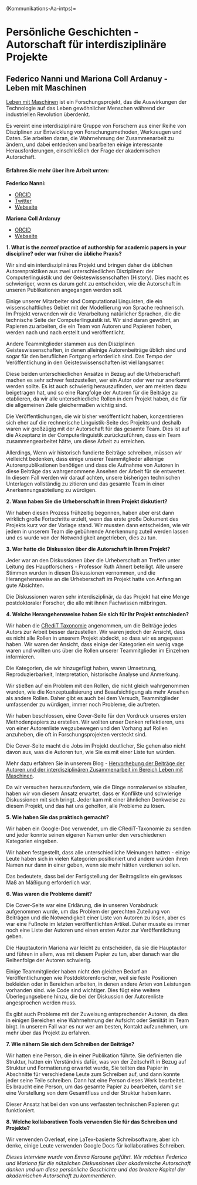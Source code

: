 (Kommunikations-Aa-intps)=
# Persönliche Geschichten - Autorschaft für interdisziplinäre Projekte

## Federico Nanni und Mariona Coll Ardanuy - Leben mit Maschinen

[Leben mit Maschinen](https://livingwithmachines.ac.uk/) ist ein Forschungsprojekt, das die Auswirkungen der Technologie auf das Leben gewöhnlicher Menschen während der industriellen Revolution überdenkt.

Es vereint eine interdisziplinäre Gruppe von Forschern aus einer Reihe von Disziplinen zur Entwicklung von Forschungsmethoden, Werkzeugen und Daten. Sie arbeiten daran, die Wahrnehmung der Zusammenarbeit zu ändern, und dabei entdecken und bearbeiten einige interessante Herausforderungen, einschließlich der Frage der akademischen Autorschaft.

#### Erfahren Sie mehr über ihre Arbeit unten:

**Federico Nanni:**
* [ORCID](https://orcid.org/0000-0003-2484-4331)
* [Twitter](https://twitter.com/f_nanni)
* [Webseite](https://github.com/fedenanni)

**Mariona Coll Ardanuy**
* [ORCID](http://orcid.org/0000-0001-8455-7196)
* [Webseite](https://github.com/mcollardanuy)

**1. What is the *normal* practice of authorship for academic papers in your discipline? oder war früher die übliche Praxis?**

Wir sind ein interdisziplinäres Projekt und bringen daher die üblichen Autorenpraktiken aus zwei unterschiedlichen Disziplinen: der Computerlinguistik und der Geisteswissenschaften (History). Dies macht es schwieriger, wenn es darum geht zu entscheiden, wie die Autorschaft in unseren Publikationen angegangen werden soll.

Einige unserer Mitarbeiter sind Computational Linguisten, die ein wissenschaftliches Gebiet mit der Modellierung von Sprache rechnerisch. Im Projekt verwenden wir die Verarbeitung natürlicher Sprachen, die die technische Seite der Computerlinguistik ist. Wir sind daran gewöhnt, an Papieren zu arbeiten, die ein Team von Autoren und Papieren haben, werden nach und nach erstellt und veröffentlicht.

Andere Teammitglieder stammen aus den Disziplinen Geisteswissenschaften, in denen alleinige Autorenbeiträge üblich sind und sogar für den beruflichen Fortgang erforderlich sind. Das Tempo der Veröffentlichung in den Geisteswissenschaften ist viel langsamer.

Diese beiden unterschiedlichen Ansätze in Bezug auf die Urheberschaft machen es sehr schwer festzustellen, wer ein Autor oder wer nur anerkannt werden sollte. Es ist auch schwierig herauszufinden, wer am meisten dazu beigetragen hat, und so eine Rangfolge der Autoren für die Beiträge zu etablieren, da wir alle unterschiedliche Rollen in dem Projekt haben, die für die allgemeinen Ziele gleichermaßen wichtig sind.

Die Veröffentlichungen, die wir bisher veröffentlicht haben, konzentrieren sich eher auf die rechnerische Linguistik-Seite des Projekts und deshalb waren wir großzügig mit der Autorschaft für das gesamte Team. Dies ist auf die Akzeptanz in der Computerlinguistik zurückzuführen, dass ein Team zusammengearbeitet hätte, um diese Arbeit zu erreichen.

Allerdings, Wenn wir historisch fundierte Beiträge schreiben, müssen wir vielleicht bedenken, dass einige unserer Teammitglieder alleinige Autorenpublikationen benötigen und dass die Aufnahme von Autoren in diese Beiträge das wahrgenommene Ansehen der Arbeit für sie entwertet. In diesem Fall werden wir darauf achten, unsere bisherigen technischen Unterlagen vollständig zu zitieren und das gesamte Team in einer Anerkennungsabteilung zu würdigen.


**2. Wann haben Sie die Urheberschaft in Ihrem Projekt diskutiert?**

Wir haben diesen Prozess frühzeitig begonnen, haben aber erst dann wirklich große Fortschritte erzielt, wenn das erste große Dokument des Projekts kurz vor der Vorlage stand. Wir mussten dann entscheiden, wie wir jedem in unserem Team die gebührende Anerkennung zuteil werden lassen und es wurde von der Notwendigkeit angetrieben, dies zu tun.

**3. Wer hatte die Diskussion über die Autorschaft in Ihrem Projekt?**

Jeder war an den Diskussionen über die Urheberschaft an Treffen unter Leitung des Hauptforschers - Professor Ruth Ahnert beteiligt. Alle unsere Stimmen wurden in diesen Diskussionen vernommen, und die Herangehensweise an die Urheberschaft im Projekt hatte von Anfang an gute Absichten.

Die Diskussionen waren sehr interdisziplinär, da das Projekt hat eine Menge postdoktoraler Forscher, die alle mit ihnen Fachwissen mitbringen.

**4. Welche Herangehensweise haben Sie sich für Ihr Projekt entschieden?**

Wir haben die [CRediT Taxonomie](https://casrai.org/credit/) angenommen, um die Beiträge jedes Autors zur Arbeit besser darzustellen. Wir waren jedoch der Ansicht, dass es nicht alle Rollen in unserem Projekt abdeckt, so dass wir es angepasst haben. Wir waren der Ansicht, dass einige der Kategorien ein wenig vage waren und wollten uns über die Rollen unserer Teammitglieder im Einzelnen informieren.

Die Kategorien, die wir hinzugefügt haben, waren Umsetzung, Reproduzierbarkeit, Interpretation, historische Analyse und Anmerkung.

Wir stießen auf ein Problem mit den Rollen, die nicht gleich wahrgenommen wurden, wie die Konzeptualisierung und Beaufsichtigung als mehr Ansehen als andere Rollen. Daher gibt es auch bei dem Versuch, Teammitglieder umfassender zu würdigen, immer noch Probleme, die auftreten.

Wir haben beschlossen, eine Cover-Seite für den Vordruck unseres ersten Methodenpapiers zu erstellen. Wir wollten unser Denken reflektieren, uns von einer Autorenliste wegzubewegen und den Vorhang auf Rollen anzuheben, die oft in Forschungsprojekten versteckt sind.

Die Cover-Seite macht die Jobs im Projekt deutlicher, Sie gehen also nicht davon aus, was die Autoren tun, wie Sie es mit einer Liste tun würden.

Mehr dazu erfahren Sie in unserem Blog - [Hervorhebung der Beiträge der Autoren und der interdisziplinären Zusammenarbeit im Bereich Leben mit Maschinen](https://livingwithmachines.ac.uk/highlighting-authors-contributions-and-interdisciplinary-collaborations-in-living-with-machines/).

Da wir versuchen herauszufordern, wie die Dinge normalerweise ablaufen, haben wir von diesem Ansatz erwartet, dass er Konflikte und schwierige Diskussionen mit sich bringt. Jeder kam mit einer ähnlichen Denkweise zu diesem Projekt, und das hat uns geholfen, alle Probleme zu lösen.

**5. Wie haben Sie das praktisch gemacht?**

Wir haben ein Google-Doc verwendet, um die CRediT-Taxonomie zu senden und jeder konnte seinen eigenen Namen unter den verschiedenen Kategorien eingeben.

Wir haben festgestellt, dass alle unterschiedliche Meinungen hatten - einige Leute haben sich in vielen Kategorien positioniert und andere würden ihren Namen nur dann in einer geben, wenn sie mehr hätten verdienen sollen.

Das bedeutete, dass bei der Fertigstellung der Beitragsliste ein gewisses Maß an Mäßigung erforderlich war.

**6. Was waren die Probleme damit?**

Die Cover-Seite war eine Erklärung, die in unseren Vorabdruck aufgenommen wurde, um das Problem der gerechten Zuteilung von Beiträgen und die Notwendigkeit einer Liste von Autoren zu lösen, aber es war eine Fußnote im letzten veröffentlichten Artikel. Daher musste es immer noch eine Liste der Autoren und einen ersten Autor zur Veröffentlichung geben.

Die Hauptautorin Mariona war leicht zu entscheiden, da sie die Hauptautor und führen in allem, was mit diesem Papier zu tun, aber danach war die Reihenfolge der Autoren schwierig.

Einige Teammitglieder haben nicht den gleichen Bedarf an Veröffentlichungen wie Postdoktorenforscher, weil sie feste Positionen bekleiden oder in Bereichen arbeiten, in denen andere Arten von Leistungen vorhanden sind. wie Code sind wichtiger. Dies fügt eine weitere Überlegungsebene hinzu, die bei der Diskussion der Autorenliste angesprochen werden muss.

Es gibt auch Probleme mit der Zuweisung entsprechender Autoren, da dies in einigen Bereichen eine Wahrnehmung der Aufsicht oder Seniität im Team birgt. In unserem Fall war es nur wer am besten, Kontakt aufzunehmen, um mehr über das Projekt zu erfahren.

**7. Wie nähern Sie sich dem Schreiben der Beiträge?**

Wir hatten eine Person, die in einer Publikation führte. Sie definierten die Struktur, hatten ein Verständnis dafür, was von der Zeitschrift in Bezug auf Struktur und Formatierung erwartet wurde, Sie teilten das Papier in Abschnitte für verschiedene Leute zum Schreiben auf, und dann konnte jeder seine Teile schreiben. Dann hat eine Person dieses Werk bearbeitet. Es braucht eine Person, um das gesamte Papier zu bearbeiten, damit sie eine Vorstellung von dem Gesamtfluss und der Struktur haben kann.

Dieser Ansatz hat bei den von uns verfassten technischen Papieren gut funktioniert.

**8. Welche kollaborativen Tools verwenden Sie für das Schreiben und Projekte?**

Wir verwenden Overleaf, eine LaTex-basierte Schreibsoftware, aber ich denke, einige Leute verwenden Google Docs für kollaboratives Schreiben.

*Dieses Interview wurde von Emma Karoune geführt. Wir möchten Federico und Mariona für die nützlichen Diskussionen über akademische Autorschaft danken und um diese persönliche Geschichte und das breitere Kapitel der akademischen Autorschaft zu kommentieren.*
